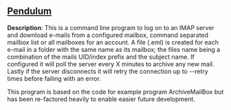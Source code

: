 ## [Pendulum](https://github.com/clockworkengineer/Pendulum/blob/master/Pendulum.cpp) ##

**Description**: This is a command line program to log on to an IMAP server and download e-mails from a configured mailbox, command separated mailbox list or all mailboxes for an account. A file (.eml) is created for each e-mail in a folder with the same name as its mailbox;  the files name being a combination of the mails UID/index prefix and the subject name. If configured it will poll the server every X minutes to archive any new mail. Lastly if the server disconnects it will retry the connection up to --retry times before failing with an error. 

This program is based on the code for example program ArchiveMailBox but has been re-factored heavily to enable easier future development. 

